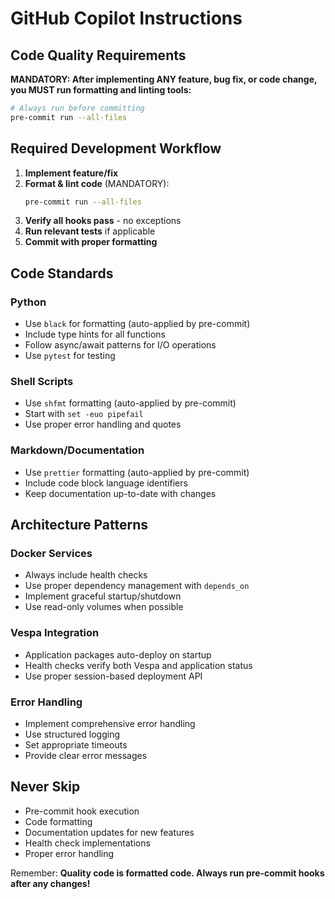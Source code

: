 # GitHub Copilot Instructions

## Code Quality Requirements

**MANDATORY: After implementing ANY feature, bug fix, or code change, you MUST run formatting and linting tools:**

```bash
# Always run before committing
pre-commit run --all-files
```

## Required Development Workflow

1. **Implement feature/fix**
2. **Format & lint code** (MANDATORY):
   ```bash
   pre-commit run --all-files
   ```
3. **Verify all hooks pass** - no exceptions
4. **Run relevant tests** if applicable
5. **Commit with proper formatting**

## Code Standards

### Python

- Use `black` for formatting (auto-applied by pre-commit)
- Include type hints for all functions
- Follow async/await patterns for I/O operations
- Use `pytest` for testing

### Shell Scripts

- Use `shfmt` formatting (auto-applied by pre-commit)
- Start with `set -euo pipefail`
- Use proper error handling and quotes

### Markdown/Documentation

- Use `prettier` formatting (auto-applied by pre-commit)
- Include code block language identifiers
- Keep documentation up-to-date with changes

## Architecture Patterns

### Docker Services

- Always include health checks
- Use proper dependency management with `depends_on`
- Implement graceful startup/shutdown
- Use read-only volumes when possible

### Vespa Integration

- Application packages auto-deploy on startup
- Health checks verify both Vespa and application status
- Use proper session-based deployment API

### Error Handling

- Implement comprehensive error handling
- Use structured logging
- Set appropriate timeouts
- Provide clear error messages

## Never Skip

- Pre-commit hook execution
- Code formatting
- Documentation updates for new features
- Health check implementations
- Proper error handling

Remember: **Quality code is formatted code. Always run pre-commit hooks after any changes!**
